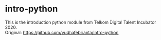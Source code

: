 # intro-python

This is the introduction python module from Telkom Digital Talent Incubator 2020.
<br>
Original: https://github.com/yudhafebrianta/intro-python

